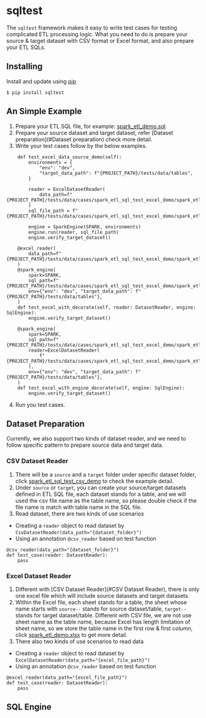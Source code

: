 # sqltest

The `sqltest` framework makes it easy to write test cases for testing complicated ETL processing logic.
What you need to do is prepare your source & target dataset with CSV format or Excel format, and also prepare your ETL SQLs.

## Installing
Install and update using [pip](!https://pip.pypa.io/en/stable/getting-started/)
```
$ pip install sqltest
```

## An Simple Example
1. Prepare your ETL SQL file, for example: [spark_etl_demo.sql](tests/data/cases/spark_etl_sql_test_excel_demo/spark_etl_demo.sql).
2. Prepare your source dataset and target dataset, refer [Dataset preparation](#Dataset preparation) check more detail.
3. Write your test cases follow by the below examples.
```
    def test_excel_data_source_demo(self):
        environments = {
            "env": "dev",
            "target_data_path": f"{PROJECT_PATH}/tests/data/tables",
        }

        reader = ExcelDatasetReader(
            data_path=f"{PROJECT_PATH}/tests/data/cases/spark_etl_sql_test_excel_demo/spark_etl_demo.xlsx"
        )
        sql_file_path = f"{PROJECT_PATH}/tests/data/cases/spark_etl_sql_test_excel_demo/spark_etl_demo.sql"

        engine = SparkEngine(SPARK, environments)
        engine.run(reader, sql_file_path)
        engine.verify_target_dataset()

    @excel_reader(
        data_path=f"{PROJECT_PATH}/tests/data/cases/spark_etl_sql_test_excel_demo/spark_etl_demo.xlsx"
    )
    @spark_engine(
        spark=SPARK,
        sql_path=f"{PROJECT_PATH}/tests/data/cases/spark_etl_sql_test_excel_demo/spark_etl_demo.sql",
        env={"env": "dev", "target_data_path": f"{PROJECT_PATH}/tests/data/tables"},
    )
    def test_excel_with_decorate(self, reader: DatasetReader, engine: SqlEngine):
        engine.verify_target_dataset()

    @spark_engine(
        spark=SPARK,
        sql_path=f"{PROJECT_PATH}/tests/data/cases/spark_etl_sql_test_excel_demo/spark_etl_demo.sql",
        reader=ExcelDatasetReader(
            f"{PROJECT_PATH}/tests/data/cases/spark_etl_sql_test_excel_demo/spark_etl_demo.xlsx"
        ),
        env={"env": "dev", "target_data_path": f"{PROJECT_PATH}/tests/data/tables"},
    )
    def test_excel_with_engine_decorate(self, engine: SqlEngine):
        engine.verify_target_dataset()
```
4. Run you test cases.

## Dataset Preparation
Currently, we also support two kinds of dataset reader, and we need to follow specific pattern to prepare source data and target data.
### CSV Dataset Reader
1. There will be a `source` and a `target` folder under specific dataset folder, click [spark_etl_sql_test_csv_demo](tests/data/cases/spark_etl_sql_test_csv_demo) to check the example detail.
2. Under `source` or `target`, you can create your source/target datasets defined in ETL SQL file, each dataset stands for a table, and we will used the csv file name as the table name, so please double check if the file name is match with table name in the SQL file.
3. Read dataset, there are two kinds of use scenarios
- Creating a `reader` object to read dataset by `CsvDatasetReader(data_path="{dataset_folder}")`
- Using an annotation `@csv_reader` based on test function
```
@csv_reader(data_path="{dataset_folder}")
def test_case(reader: DatasetReader):
    pass
```

### Excel Dataset Reader
1. Different with [CSV Dataset Reader](#CSV Dataset Reader), there is only one excel file which will include source datasets and target datasets.
2. Within the Excel file, each sheet stands for a table, the sheet whose name starts with `source--` stands for source dataset/table, `target--` stands for target dataset/table. Different with CSV file, we are not use sheet name as the table name, because Excel has length limitation of sheet name, so we store the table name in the first row & first column, click [spark_etl_demo.xlsx](tests/data/cases/spark_etl_sql_test_excel_demo/spark_etl_demo.xlsx) to get more detail.
3. There also two kinds of use scenarios to read data
- Creating a `reader` object to read dataset by `ExcelDatasetReader(data_path="{excel_file_path}")`
- Using an annotation `@csv_reader` based on test function
```
@excel_reader(data_path="{excel_file_path}")
def test_case(reader: DatasetReader):
    pass
```

## SQL Engine
